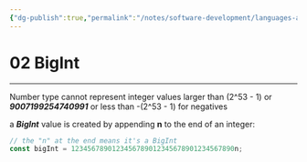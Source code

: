 ```yaml
---
{"dg-publish":true,"permalink":"/notes/software-development/languages-and-frameworks/web-development/front-end/javascript-vanilla/01-basics/03-data-types/02-big-int/","tags":["programming","webdevelopment","frontend","JavaScript"],"created":"2025-07-13T15:25:00.210+08:00"}
---
```



# 02 BigInt

---

Number type cannot represent integer values larger than (2^53 - 1) or **_9007199254740991_** or less than -(2^53 - 1) for negatives

a **_BigInt_** value is created by appending **n** to the end of an integer:

```javascript
// the "n" at the end means it's a BigInt
const bigInt = 1234567890123456789012345678901234567890n;
```
